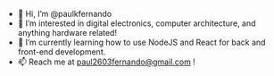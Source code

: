 - 👋 Hi, I’m @paulkfernando
- 👀 I’m interested in digital electronics, computer architecture, and anything hardware related!
- 🌱 I’m currently learning how to use NodeJS and React for back and front-end development.
- 📫 Reach me at paul2603fernando@gmail.com !

<!---
paulkfernando/paulkfernando is a ✨ special ✨ repository because its `README.md` (this file) appears on your GitHub profile.
You can click the Preview link to take a look at your changes.
--->
